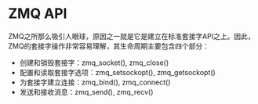  # ZMQ API

 ZMQ之所那么吸引人眼球，原因之一就是它是建立在标准套接字API之上。因此，ZMQ的套接字操作非常容易理解，其生命周期主要包含四个部分：

 - 创建和销毁套接字：zmq_socket(), zmq_close()
 - 配置和读取套接字选项：zmq_setsockopt(), zmq_getsockopt()
 - 为套接字建立连接：zmq_bind(), zmq_connect()
 - 发送和接收消息：zmq_send(), zmq_recv()